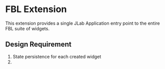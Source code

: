 # FBL Extension
This extension provides a single JLab Application entry point to the entire FBL suite
of widgets.

## Design Requirement
1. State persistence for each created widget
2. 